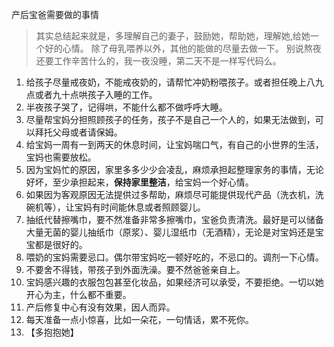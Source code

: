 产后宝爸需要做的事情


> 其实总结起来就是，多理解自己的妻子，鼓励她，帮助她，理解她,给她一个好的心情。
除了母乳喂养以外，其他的能做的尽量去做一下。
别说熬夜还要工作辛苦什么的，我一夜没睡，第二天不是一样写代码么。

  
1. 给孩子尽量戒夜奶，不能戒夜奶的，请帮忙冲奶粉喂孩子。或者担任晚上八九点或者九十点哄孩子入睡的工作。
2. 半夜孩子哭了，记得哄，不能什么都不做呼呼大睡。
3. 尽量帮宝妈分担照顾孩子的任务，孩子不是自己一个人的，如果无法做到，可以拜托父母或者请保姆。
4. 给宝妈一周有一到两天的休息时间，让宝妈喘口气，有自己的小世界的生活，宝妈也需要放松。
5. 因为宝妈忙的原因，家里多多少少会凌乱，麻烦承担起整理家务的事情，无论好坏，至少承担起来，**保持家里整洁**，给宝妈一个好心情。
6. 如果因为客观原因无法提供过多帮助，麻烦尽可能提供现代产品（洗衣机，洗碗机等），让宝妈有时间能休息或者照顾婴儿。
7. 抽纸代替擦嘴巾，要不然准备非常多擦嘴巾，宝爸负责清洗。最好是可以储备大量无菌的婴儿抽纸巾（原浆）、婴儿湿纸巾（无酒精），无论是对宝妈还是宝宝都是很好的。
8. 喂奶的宝妈需要忌口。偶尔带宝妈吃一顿好吃的，不忌口的。调剂一下心情。
9. 不要舍不得钱，带孩子到外面洗澡。要不然爸爸亲自上。
10. 宝妈感兴趣的衣服包包甚至化妆品，如果经济可以承受，不要拒绝。一切以她开心为主，什么都不重要。
11. 产后修复中心有没有效果，因人而异。
12. 每天准备一点小惊喜，比如一朵花，一句情话，累不死你。
13. 【多抱抱她】